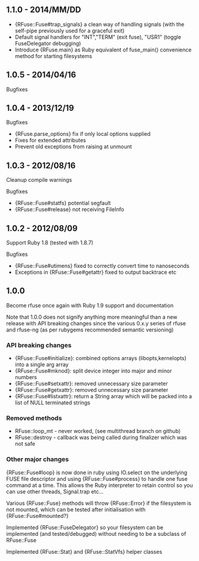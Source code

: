 1.1.0 - 2014/MM/DD
------------------

 * {RFuse::Fuse#trap_signals} a clean way of handling signals (with the self-pipe previously used for a graceful exit)
 * Default signal handlers for "INT","TERM" (exit fuse), "USR1" (toggle FuseDelegator debugging)
 * Introduce {RFuse.main} as Ruby equivalent of fuse_main() convenience method for starting filesystems

1.0.5 - 2014/04/16
------------------

Bugfixes

1.0.4 - 2013/12/19
------------------


Bugfixes

 * {RFuse.parse_options} fix if only local options supplied
 * Fixes for extended attributes
 * Prevent old exceptions from raising at unmount

1.0.3 - 2012/08/16
------------------

Cleanup compile warnings

Bugfixes

 * {RFuse::Fuse#statfs} potential segfault
 * {RFuse::Fuse#release} not receiving FileInfo

1.0.2 - 2012/08/09
------------------

Support Ruby 1.8 (tested with 1.8.7)

Bugfixes

 * {RFuse::Fuse#utimens} fixed to correctly convert time to nanoseconds
 * Exceptions in {RFuse::Fuse#getattr} fixed to output backtrace etc

1.0.0
----------------

Become rfuse once again with Ruby 1.9 support and documentation

Note that 1.0.0 does not signify anything more meaningful than a new release
with API breaking changes since the various 0.x.y series of rfuse and rfuse-ng
(as per rubygems recommended semantic versioning)


### API breaking changes

 * {RFuse::Fuse#initialize}: combined options arrays (libopts,kernelopts) into a single arg array
 * {RFuse::Fuse#mknod}: split device integer into major and minor numbers
 * {RFuse::Fuse#setxattr}: removed unnecessary size parameter
 * {RFuse::Fuse#getxattr}: removed unnecessary size parameter
 * {RFuse::Fuse#listxattr}: return a String array which will be packed into a list of
                            NULL terminated strings

### Removed methods
 
 * RFuse::loop_mt - never worked, (see multithread branch on github)
 * RFuse::destroy - callback was being called during finalizer which was not safe

### Other major changes

  {RFuse::Fuse#loop} is now done in ruby using IO.select on the underlying
     FUSE file descriptor and using {RFuse::Fuse#process} to handle one fuse
     command at a time. This allows the Ruby interpreter to retain control
     so you can use other threads, Signal.trap etc...

  Various {RFuse::Fuse} methods will throw {RFuse::Error} if the filesystem is
  not mounted, which can be tested after initialisation with {RFuse::Fuse#mounted?}

  Implemented {RFuse::FuseDelegator} so your filesystem can be implemented (and tested/debugged)
  without needing to be a subclass of RFuse::Fuse
  
  Implemented {RFuse::Stat} and {RFuse::StatVfs} helper classes


